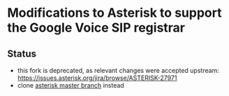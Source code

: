 # Modifications to Asterisk to support the Google Voice SIP registrar

## Status
- this fork is deprecated, as relevant changes were accepted upstream: https://issues.asterisk.org/jira/browse/ASTERISK-27971
- clone [asterisk master branch](https://github.com/asterisk/asterisk.git) instead
